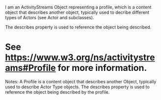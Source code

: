 I am an ActivityStreams Object representing a profile, which is a content object that describes another object, typically used to decribe different types of Actors (see Actor and subclasses).

The describes property is used to reference the object being described.

See https://www.w3.org/ns/activitystreams#Profile for more information.
==========
 Notes: 
              A Profile is a content object that describes another Object, typically used to describe Actor Type objects. The describes property is used to reference the object being described by the profile.
             
